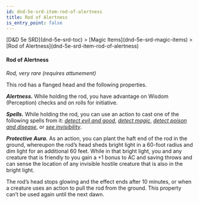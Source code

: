 ```yaml
---
id: dnd-5e-srd-item-rod-of-alertness
title: Rod of Alertness
is_entry_point: false
---
```


<breadcrumb>
[D&D 5e SRD](dnd-5e-srd-toc) >  [Magic Items](dnd-5e-srd-magic-items) > [Rod of Alertness](dnd-5e-srd-item-rod-of-alertness)
</breadcrumb>

#### Rod of Alertness

*Rod, very rare (requires attunement)*

This rod has a flanged head and the following properties.

***Alertness.*** While holding the rod, you have advantage on Wisdom (Perception) checks and on rolls for initiative.

***Spells.*** While holding the rod, you can use an action to cast one of the following spells from it: [*detect evil and good*](dnd-5e-srd-spell-detect-evil-and-good), [*detect magic*](dnd-5e-srd-spell-detect-magic), [*detect poison and disease*](dnd-5e-srd-spell-detect-poison-and-disease), or [*see invisibility*](dnd-5e-srd-spell-see-invisibility).

***Protective Aura.*** As an action, you can plant the haft end of the rod in the ground, whereupon the rod’s head sheds bright light in a 60-foot radius and dim light for an additional 60 feet. While in that bright light, you and any creature that is friendly to you gain a +1 bonus to AC and saving throws and can sense the location of any invisible hostile creature that is also in the bright light.

The rod’s head stops glowing and the effect ends after 10 minutes, or when a creature uses an action to pull the rod from the ground. This property can’t be used again until the next dawn.

